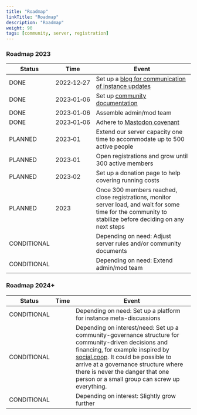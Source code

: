 ```yaml
---
title: "Roadmap"
linkTitle: "Roadmap"
description: "Roadmap"
weight: 90
tags: [community, server, registration]
---
```


### Roadmap 2023
|Status | Time  | Event|
--- | --- | ---|
DONE | 2022&#x2011;12&#x2011;27 | Set up a [blog for communication of instance updates](https://community.datasci.social/blog/)
DONE | 2023&#x2011;01&#x2011;06 | Set up [community documentation](https://community.datasci.social/docs/)
DONE | 2023&#x2011;01&#x2011;06 | Assemble admin/mod team
DONE | 2023&#x2011;01&#x2011;06 | Adhere to [Mastodon covenant](https://joinmastodon.org/covenant)
PLANNED | 2023&#x2011;01 | Extend our server capacity one time to accommodate up to 500 active people
PLANNED | 2023&#x2011;01 | Open registrations and grow until 300 active members
PLANNED | 2023&#x2011;02 |  Set up a donation page to help covering running costs
PLANNED | 2023 | Once 300 members reached, close registrations, monitor server load, and wait for some time for the community to stabilize before deciding on any next steps
CONDITIONAL | | Depending on need: Adjust server rules and/or community documents
CONDITIONAL | | Depending on need: Extend admin/mod team

### Roadmap 2024+
|Status | Time  | Event|
--- | --- | ---|
CONDITIONAL | | Depending on need: Set up a platform for instance meta-discussions
CONDITIONAL | | Depending on interest/need: Set up a community-governance structure for community-driven decisions and financing, for example inspired by [social.coop](https://www.loomio.com/socialcoop). It could be possible to arrive at a governance structure where there is never the danger that one person or a small group can screw up everything.
CONDITIONAL | | Depending on interest: Slightly grow further